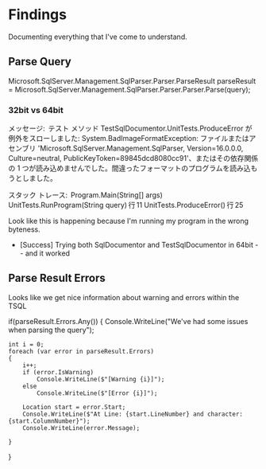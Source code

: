 # Findings
Documenting everything that I've come to understand.

## Parse Query
Microsoft.SqlServer.Management.SqlParser.Parser.ParseResult parseResult = Microsoft.SqlServer.Management.SqlParser.Parser.Parser.Parse(query);

### 32bit vs 64bit
メッセージ: 
テスト メソッド TestSqlDocumentor.UnitTests.ProduceError が例外をスローしました: 
System.BadImageFormatException: ファイルまたはアセンブリ 'Microsoft.SqlServer.Management.SqlParser, Version=16.0.0.0, Culture=neutral, PublicKeyToken=89845dcd8080cc91'、またはその依存関係の 1 つが読み込めませんでした。間違ったフォーマットのプログラムを読み込もうとしました。

  スタック トレース: 
Program.Main(String[] args)
UnitTests.RunProgram(String query) 行 11
UnitTests.ProduceError() 行 25

Look like this is happening because I'm running my program in the wrong byteness.
- [Success] Trying both SqlDocumentor and TestSqlDocumentor in 64bit -- and it worked

## Parse Result Errors
Looks like we get nice information about warning and errors within the TSQL

if(parseResult.Errors.Any())
{
    Console.WriteLine("We've had some issues when parsing the query");

    int i = 0;
    foreach (var error in parseResult.Errors)
    {
        i++;
        if (error.IsWarning)
            Console.WriteLine($"[Warning {i}]");
        else
            Console.WriteLine($"[Error {i}]");

        Location start = error.Start;
        Console.WriteLine($"At Line: {start.LineNumber} and character: {start.ColumnNumber}");
        Console.WriteLine(error.Message);

    }
}